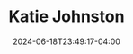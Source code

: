 ---
title: Katie Johnston
date: 2024-06-18T23:49:17-04:00
featured_image: Katie-Johnston.webp
featured_image_attr: 
featured_image_attr_link: 
featured_image_alt: 
featured_image_caption: Headshot of Katie Johnston
Socials:
  Facebook: kathleen.johnston.58
  Twitter: 
  Instagram: 
  LinkedIn: 
  IBDB: 
  IMDb:
  Website: https://www.katiejohnstonwellness.com/
---